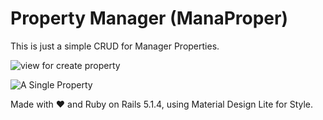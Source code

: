# Property Manager (ManaProper)

This is just a simple CRUD for Manager Properties.

![view for create property](https://k60.kn3.net/7/E/0/D/E/A/ABA.png "View For Create Property")

![A Single Property](https://k60.kn3.net/A/1/C/1/9/2/E62.png "A Single Property")

Made with ❤️ and Ruby on Rails 5.1.4, using Material Design Lite for Style.
